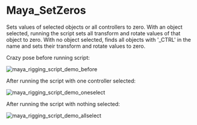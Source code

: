 # Maya_SetZeros
Sets values of selected objects or all controllers to zero. 
With an object selected, running the script sets all transform and rotate values of that object to zero.
With no object selected, finds all objects with '_CTRL' in the name and sets their transform and rotate values to zero.


Crazy pose before running script:

![maya_rigging_script_demo_before](https://github.com/bit-jax/Maya_SetZeros/assets/72316439/1c1f3d61-8ad7-4e4f-8126-687b7a4fd5cc)


After running the script with one controller selected:

![maya_rigging_script_demo_oneselect](https://github.com/bit-jax/Maya_SetZeros/assets/72316439/8e62de24-5882-42ab-ad92-18eedc236cb4)


After running the script with nothing selected:

![maya_rigging_script_demo_allselect](https://github.com/bit-jax/Maya_SetZeros/assets/72316439/d36e0994-a93f-42a5-91d2-3f82fffa152e)
